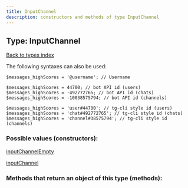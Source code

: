 ```yaml
---
title: InputChannel
description: constructors and methods of type InputChannel
---
```

## Type: InputChannel  
[Back to types index](index.md)



The following syntaxes can also be used:

```
$messages_highScores = '@username'; // Username

$messages_highScores = 44700; // bot API id (users)
$messages_highScores = -492772765; // bot API id (chats)
$messages_highScores = -10038575794; // bot API id (channels)

$messages_highScores = 'user#44700'; // tg-cli style id (users)
$messages_highScores = 'chat#492772765'; // tg-cli style id (chats)
$messages_highScores = 'channel#38575794'; // tg-cli style id (channels)
```


### Possible values (constructors):

[inputChannelEmpty](../constructors/inputChannelEmpty.md)  

[inputChannel](../constructors/inputChannel.md)  



### Methods that return an object of this type (methods):



